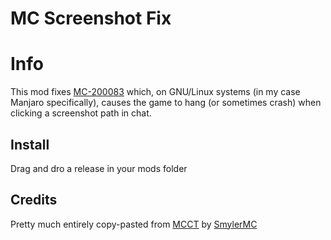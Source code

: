 # MC Screenshot Fix

# Info

This mod fixes [MC-200083](https://bugs.mojang.com/browse/MC-200083) which, on GNU/Linux systems (in my case Manjaro specifically), causes the game to hang (or sometimes crash) when clicking a screenshot path in chat.

## Install

Drag and dro a release in your mods folder

## Credits

Pretty much entirely copy-pasted from [MCCT](https://github.com/SmylerMC/mcct) by [SmylerMC](https://github.com/SmylerMC)
